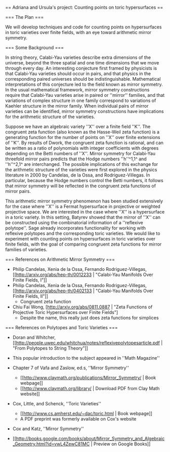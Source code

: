 == Adriana and Ursula's project: Counting points on toric hypersurfaces ==

=== The Plan ===

We will develop techniques and code for counting points on hypersurfaces in toric varieties over finite fields, with an eye toward arithmetic mirror symmetry.


=== Some Background ===

In string theory, Calabi-Yau varieties describe extra dimensions of the universe, beyond the three spatial and one time dimensions that we move through every day.  An interesting conjecture first framed by physicists is that Calabi-Yau varieties should occur in pairs, and that physics in the corresponding paired universes should be indistinguishable.  Mathematical interpretations of this conjecture led to the field known as mirror symmetry.  In the usual mathematical framework, mirror symmetry constructions require that Calabi-Yau varieties arise in paired or ''mirror'' families, and that variations of complex structure in one family correspond to variations of Kaehler structure in the mirror family.  When individual pairs of mirror varieties can be identified, mirror symmetry constructions have implications for the arithmetic structure of the varieties. 

Suppose we have an algebraic variety ''X'' over a finite field ''K''.  The congruent zeta function (also known as the Hasse-Weil zeta function) is a generating function for the number of points on ''X'' over finite extensions of ''K''.  By results of Dwork, the congruent zeta function is rational, and can be written as a ratio of polynomials with integer coefficients with degrees depending on the Betti numbers of ''X''.  Mirror symmetry for Calabi-Yau threefold mirror pairs predicts that the Hodge numbers ''h''^1,1^ and ''h''^2,1^ are interchanged.  The possible implications of this exchange for the arithmetic structure of the varieties were first explored in the physics literature in 2000 by Candelas, de la Ossa, and Rodriguez-Villegas.  In particular, because the Hodge numbers control the Betti numbers, it follows that mirror symmetry will be reflected in the congruent zeta functions of mirror pairs.  

This arithmetic mirror symmetry phenomenon has been studied extensively for the case where ''X'' is a Fermat hypersurface in projective or weighted projective space.  We are interested in the case where ''X'' is a hypersurface in a toric variety.  In this setting, Batyrev showed that the mirror of ''X'' can be constructed using the combinatorial information of a ''reflexive polytope''.  Sage already incorporates functionality for working with reflexive polytopes and the corresponding toric varieties.  We would like to experiment with counting points on hypersurfaces in toric varieties over finite fields, with the goal of comparing congruent zeta functions for mirror families of varieties.

=== References on Arithmetic Mirror Symmetry ===

 * Philip Candelas, Xenia de la Ossa, Fernando Rodriguez-Villegas, [[http://arxiv.org/abs/hep-th/0012233 | "Calabi-Yau Manifolds Over Finite Fields, I"]]
 * Philip Candelas, Xenia de la Ossa, Fernando Rodriguez-Villegas, [[http://arxiv.org/abs/hep-th/0402133 | "Calabi-Yau Manifolds Over Finite Fields, II"]]
   * Congruent zeta function
 * Chiu Fai Wong, [http://arxiv.org/abs/0811.0887 | "Zeta Functions of Projective Toric Hypersurfaces over Finite Fields"]
   * Despite the name, this really just does zeta functions for simplices


=== References on Polytopes and Toric Varieties ===
 
 * Doran and Whitcher, [[http://people.uwec.edu/whitchua/notes/reflexivepolytopesarticle.pdf | "From Polytopes to String Theory"]]
  * This popular introduction to the subject appeared in ''Math Magazine''

 * Chapter 7 of Vafa and Zaslow, ed.s, ''Mirror Symmetry''
   * [[http://www.claymath.org/publications/Mirror_Symmetry/ | Book webpage]]
   * [[http://www.claymath.org/library/ | Download PDF from Clay Math website]]

 * Cox, Little, and Schenck, ''Toric Varieties''
   * [[http://www.cs.amherst.edu/~dac/toric.html | Book webpage]]
   * A PDF preprint was formerly available on Cox's website

 * Cox and Katz, ''Mirror Symmetry''
  * [[http://books.google.com/books/about/Mirror_Symmetry_and_Algebraic_Geometry.html?id=vwL4ZewC81MC | Preview on Google Books]]

